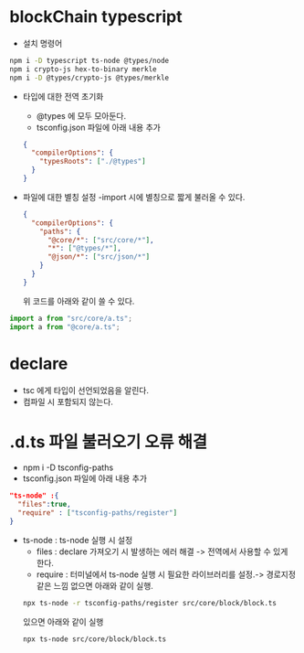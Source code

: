# blockChain typescript

- 설치 명령어

```sh
npm i -D typescript ts-node @types/node
npm i crypto-js hex-to-binary merkle
npm i -D @types/crypto-js @types/merkle
```

- 타입에 대한 전역 초기화

  - @types 에 모두 모아둔다.
  - tsconfig.json 파일에 아래 내용 추가

  ```json
  {
    "compilerOptions": {
      "typesRoots": ["./@types"]
    }
  }
  ```

- 파일에 대한 별칭 설정
  -import 시에 별칭으로 짧게 불러올 수 있다.
  ```json
  {
    "compilerOptions": {
      "paths": {
        "@core/*": ["src/core/*"],
        "*": ["@types/*"],
        "@json/*": ["src/json/*"]
      }
    }
  }
  ```
  위 코드를 아래와 같이 쓸 수 있다.

```js
import a from "src/core/a.ts";
import a from "@core/a.ts";
```

# declare

- tsc 에게 타입이 선언되었음을 알린다.
- 컴파일 시 포함되지 않는다.

# .d.ts 파일 불러오기 오류 해결

- npm i -D tsconfig-paths
- tsconfig.json 파일에 아래 내용 추가

```json
"ts-node" :{
  "files":true,
  "require" : ["tsconfig-paths/register"]
}
```

- ts-node : ts-node 실행 시 설정
  - files : declare 가져오기 시 발생하는 에러 해결 -> 전역에서 사용할 수 있게 한다.
  - require : 터미널에서 ts-node 실행 시 필요한 라이브러리를 설정.-> 경로지정 같은 느낌 없으면 아래와 같이 실행.
  ```sh
  npx ts-node -r tsconfig-paths/register src/core/block/block.ts
  ```
  있으면 아래와 같이 실행
  ```sh
  npx ts-node src/core/block/block.ts
  ```
